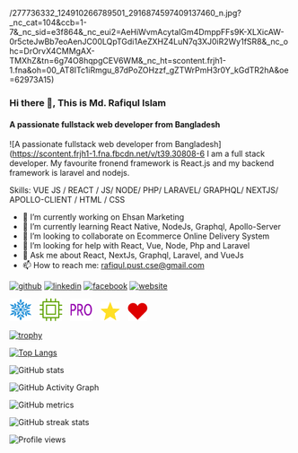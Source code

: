 
/277736332_124910266789501_2916874597409137460_n.jpg?_nc_cat=104&ccb=1-7&_nc_sid=e3f864&_nc_eui2=AeHiWvmAcytaIGm4DmppFFs9K-XLXicAW-0r5cteJwBb7eoAenJC00LQpTGdi1AeZXHZ4LuN7q3XJ0iR2Wy1fSR8&_nc_ohc=DrOrvX4CMMgAX-TMXhZ&tn=6g74O8hqpgCEV6WM&_nc_ht=scontent.frjh1-1.fna&oh=00_AT8ITc1iRmgu_87dPoZOHzzf_gZTWrPmH3r0Y_kGdTR2hA&oe=62973A15)

### Hi there 👋, This is Md. Rafiqul Islam
#### A passionate fullstack web developer from Bangladesh
![A passionate fullstack web developer from Bangladesh](https://scontent.frjh1-1.fna.fbcdn.net/v/t39.30808-6
I am a full stack developer. My favourite fronend framework is React.js and my backend framework is laravel and nodejs.

Skills: VUE JS / REACT / JS/ NODE/ PHP/ LARAVEL/ GRAPHQL/ NEXTJS/ APOLLO-CLIENT / HTML / CSS

- 🔭 I’m currently working on Ehsan Marketing 
- 🌱 I’m currently learning React Native, NodeJs, Graphql, Apollo-Server 
- 👯 I’m looking to collaborate on Ecommerce Online Delivery System 
- 🤔 I’m looking for help with React, Vue, Node, Php and Laravel 
- 💬 Ask me about React, NextJs, Graphql, Laravel, and VueJs 
- 📫 How to reach me: rafiqul.pust.cse@gmail.com 


[<img src='https://cdn.jsdelivr.net/npm/simple-icons@3.0.1/icons/github.svg' alt='github' height='40'>](https://github.com/pustian-rafiq)  [<img src='https://cdn.jsdelivr.net/npm/simple-icons@3.0.1/icons/linkedin.svg' alt='linkedin' height='40'>](https://www.linkedin.com/in/md-rafiqul-islam-15086b1ba/)  [<img src='https://cdn.jsdelivr.net/npm/simple-icons@3.0.1/icons/facebook.svg' alt='facebook' height='40'>](https://www.facebook.com/csean.rafiq)  [<img src='https://cdn.jsdelivr.net/npm/simple-icons@3.0.1/icons/icloud.svg' alt='website' height='40'>](https://www.sundarbanshop.com)  

<a href='https://archiveprogram.github.com/'><img src='https://raw.githubusercontent.com/acervenky/animated-github-badges/master/assets/acbadge.gif' width='40' height='40'></a> <a href='https://docs.github.com/en/developers'><img src='https://raw.githubusercontent.com/acervenky/animated-github-badges/master/assets/devbadge.gif' width='40' height='40'></a> <a href='https://github.com/pricing'><img src='https://raw.githubusercontent.com/acervenky/animated-github-badges/master/assets/pro.gif' width='40' height='40'></a> <a href='https://stars.github.com/'><img src='https://raw.githubusercontent.com/acervenky/animated-github-badges/master/assets/starbadge.gif' width='35' height='35'></a> <a href='https://docs.github.com/en/github/supporting-the-open-source-community-with-github-sponsors'><img src='https://raw.githubusercontent.com/acervenky/animated-github-badges/master/assets/sponsorbadge.gif' width='35' height='35'></a> 

[![trophy](https://github-profile-trophy.vercel.app/?username=pustian-rafiq)](https://github.com/ryo-ma/github-profile-trophy)

[![Top Langs](https://github-readme-stats.vercel.app/api/top-langs/?username=pustian-rafiq)](https://github.com/anuraghazra/github-readme-stats)

![GitHub stats](https://github-readme-stats.vercel.app/api?username=pustian-rafiq&show_icons=true)  

![GitHub Activity Graph](https://activity-graph.herokuapp.com/graph?username=pustian-rafiq)  

![GitHub metrics](https://metrics.lecoq.io/pustian-rafiq)  

![GitHub streak stats](https://github-readme-streak-stats.herokuapp.com/?user=pustian-rafiq)  

![Profile views](https://gpvc.arturio.dev/pustian-rafiq)  
